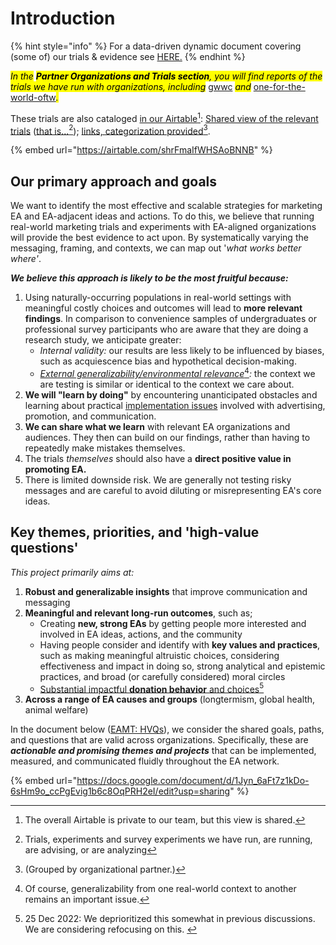 # Introduction

{% hint style="info" %}
For a data-driven dynamic document covering (some of) our trials & evidence see [HERE.](https://daaronr.github.io/eamt\_data\_analysis/chapters/gwwc\_gg.html)
{% endhint %}

_<mark style="background-color:yellow;">In the</mark> <mark style="background-color:yellow;"></mark><mark style="background-color:yellow;">**Partner Organizations and Trials section**</mark><mark style="background-color:yellow;">, you will find reports of the trials we have run with organizations, including</mark>_ [gwwc](gwwc/ "mention") _<mark style="background-color:yellow;">and</mark>_ [one-for-the-world-oftw](one-for-the-world-oftw/ "mention")_<mark style="background-color:yellow;">.</mark>_

These trials are also cataloged [in our Airtable](#user-content-fn-1)[^1]:  [Shared view of the relevant trials](https://airtable.com/shrFmaIfWHSAoBNNB) ([that is...](#user-content-fn-2)[^2]); [links, categorization provided](#user-content-fn-3)[^3].



{% embed url="https://airtable.com/shrFmaIfWHSAoBNNB" %}





## **Our primary approach and goals**

We want to identify the most effective and scalable strategies for marketing EA and EA-adjacent ideas and actions. To do this, we believe that running real-world marketing trials and experiments with EA-aligned organizations will provide the best evidence to act upon. By systematically varying the messaging, framing, and contexts, we can map out '_what works better where'_.

_**We believe this approach is likely to be the most fruitful because:**_

1. Using naturally-occurring populations in real-world settings with meaningful costly choices and outcomes will lead to **more relevant findings**. In comparison to convenience samples of undergraduates or professional survey participants who are aware that they are doing a research study,  we anticipate greater:
   * _Internal validity:_ our results are less likely to be influenced by biases, such as acquiescence bias and hypothetical decision-making.
   * [_External generalizability/environmental relevance_](#user-content-fn-4)[^4]_:_ the context we are testing is similar or identical to the context we care about.
2. **We will "learn by doing"** by encountering unanticipated obstacles and learning about practical [implementation issues](../marketing-and-testing-opportunities-tools-tips/implementation-and-collecting-data-issues/) involved with advertising, promotion, and communication.
3. **We can share what we learn** with relevant EA organizations and audiences. They then can build on our findings, rather than having to repeatedly make mistakes themselves.
4. The trials _themselves_ should also have a **direct positive value in promoting EA.**
5. There is limited downside risk. We are generally not testing risky messages and are careful to avoid diluting or misrepresenting EA's core ideas.

## Key themes, priorities, and 'high-value questions'

_This project primarily aims at:_

1. **Robust and generalizable insights** that improve communication and messaging
2. **Meaningful and relevant long-run outcomes**, such as;
   * Creating **new, strong EAs** by getting people more interested and involved in EA ideas, actions, and the community
   * Having people consider and identify with **key values and practices**, such as making meaningful altruistic choices, considering effectiveness and impact in doing so, strong analytical and epistemic practices, and broad (or carefully considered) moral circles
   * [Substantial impactful **donation behavior** and choices](#user-content-fn-5)[^5]
3. **Across a range of EA causes and groups** (longtermism, global health, animal welfare)

In the document below ([EAMT: HVQs](https://docs.google.com/document/d/1Jyn\_6aFt7z1kDo-6sHm9o\_ccPgEvig1b6c8OqPRH2eI/edit?usp=sharing)), we consider the shared goals, paths, and questions that are valid across organizations. Specifically, these are _**actionable and promising themes and projects**_ that can be implemented, measured, and communicated fluidly throughout the EA network.

{% embed url="https://docs.google.com/document/d/1Jyn_6aFt7z1kDo-6sHm9o_ccPgEvig1b6c8OqPRH2eI/edit?usp=sharing" %}

[^1]: The overall Airtable is private to our team, but this view is shared.

[^2]: Trials, experiments and survey experiments we have run, are running, are advising, or are analyzing

[^3]: (Grouped by organizational partner.)



[^4]: Of course, generalizability from one real-world context to another remains an important issue.

[^5]: 25 Dec 2022: We deprioritized this somewhat in previous discussions. We are considering refocusing on this.&#x20;
